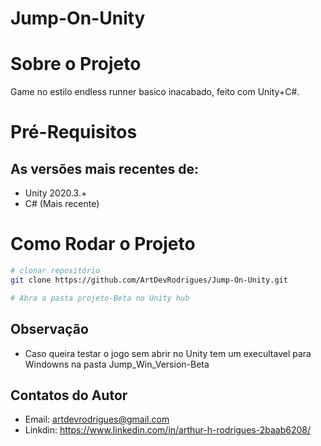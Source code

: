 # Jump-On-Unity


# Sobre o Projeto

Game no estilo endless runner basico inacabado, feito com Unity+C#.

# Pré-Requisitos
## As versões mais recentes de:
- Unity 2020.3.+
- C# (Mais recente)

# Como Rodar o Projeto
```bash
# clonar repositório
git clone https://github.com/ArtDevRodrigues/Jump-On-Unity.git

# Abra a pasta projeto-Beta no Unity hub 
```
## Observação 

- Caso queira testar o jogo sem abrir no Unity tem um execultavel para Windowns na pasta Jump_Win_Version-Beta

## Contatos do Autor

- Email: artdevrodrigues@gmail.com
- Linkdin: https://www.linkedin.com/in/arthur-h-rodrigues-2baab6208/

